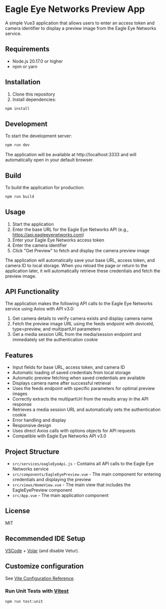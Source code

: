 # Eagle Eye Networks Preview App

A simple Vue3 application that allows users to enter an access token and camera identifier to display a preview image from the Eagle Eye Networks service.

## Requirements

- Node.js 20.17.0 or higher
- npm or yarn

## Installation

1. Clone this repository
2. Install dependencies:

```bash
npm install
```

## Development

To start the development server:

```bash
npm run dev
```

The application will be available at http://localhost:3333 and will automatically open in your default browser.

## Build

To build the application for production:

```bash
npm run build
```

## Usage

1. Start the application
2. Enter the base URL for the Eagle Eye Networks API (e.g., https://api.eagleeyenetworks.com)
3. Enter your Eagle Eye Networks access token
4. Enter the camera identifier
5. Click "Get Preview" to fetch and display the camera preview image

The application will automatically save your base URL, access token, and camera ID to local storage. When you reload the page or return to the application later, it will automatically retrieve these credentials and fetch the preview image.

## API Functionality

The application makes the following API calls to the Eagle Eye Networks service using Axios with API v3.0:

1. Get camera details to verify camera exists and display camera name
2. Fetch the preview image URL using the feeds endpoint with deviceId, type=preview, and multipartUrl parameters
3. Get a media session URL from the media/session endpoint and immediately set the authentication cookie

## Features

- Input fields for base URL, access token, and camera ID
- Automatic loading of saved credentials from local storage
- Automatic preview fetching when saved credentials are available
- Displays camera name after successful retrieval
- Uses the feeds endpoint with specific parameters for optimal preview images
- Correctly extracts the multipartUrl from the results array in the API response
- Retrieves a media session URL and automatically sets the authentication cookie
- Error handling and display
- Responsive design
- Uses direct Axios calls with options objects for API requests
- Compatible with Eagle Eye Networks API v3.0

## Project Structure

- `src/services/eagleEyeApi.js` - Contains all API calls to the Eagle Eye Networks service
- `src/components/EagleEyePreview.vue` - The main component for entering credentials and displaying the preview
- `src/views/HomeView.vue` - The main view that includes the EagleEyePreview component
- `src/App.vue` - The main application component

## License

MIT

## Recommended IDE Setup

[VSCode](https://code.visualstudio.com/) + [Volar](https://marketplace.visualstudio.com/items?itemName=Vue.volar) (and disable Vetur).

## Customize configuration

See [Vite Configuration Reference](https://vite.dev/config/).

### Run Unit Tests with [Vitest](https://vitest.dev/)

```sh
npm run test:unit
```